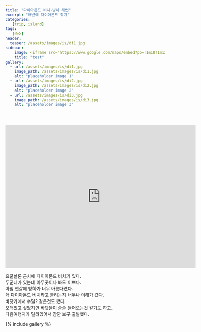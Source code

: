 ```yaml
---
title: "다이아몬드 비치-빙하 해변"
excerpt: "해변에 다이아몬드 찾기"
categories:
   [trip, island]
tags:
   [숙소]
header:
  teaser: /assets/images/is/di1.jpg
sidebar: 
    image: <iframe src="https://www.google.com/maps/embed?pb=!1m18!1m12!1m3!1d2901778.6164354435!2d-22.377239032536053!3d65.16697494146898!2m3!1f0!2f0!3f0!3m2!1i1024!2i768!4f13.1!3m3!1m2!1s0x0%3A0x4202e865f907845a!2sDiamond+Beach!5e0!3m2!1sko!2skr!4v1556865717440!5m2!1sko!2skr" width="600" height="450" frameborder="0" style="border:0" allowfullscreen></iframe>
    title: "test"
gallery:
  - url: /assets/images/is/di1.jpg
    image_path: /assets/images/is/di1.jpg
    alt: "placeholder image 1"
  - url: /assets/images/is/di2.jpg
    image_path: /assets/images/is/di2.jpg
    alt: "placeholder image 2"
  - url: /assets/images/is/di3.jpg
    image_path: /assets/images/is/di3.jpg
    alt: "placeholder image 3"


---
```


<iframe src="https://www.google.com/maps/embed?pb=!1m18!1m12!1m3!1d2901778.6164354435!2d-22.377239032536053!3d65.16697494146898!2m3!1f0!2f0!3f0!3m2!1i1024!2i768!4f13.1!3m3!1m2!1s0x0%3A0x4202e865f907845a!2sDiamond+Beach!5e0!3m2!1sko!2skr!4v1556865717440!5m2!1sko!2skr" width="600" height="450" frameborder="0" style="border:0" allowfullscreen></iframe>
  
요쿨살론 근처에 다이아몬드 비치가 있다.  
두군데가 있는데 아무곳이나 봐도 이쁘다.  
아침 햇살에 빙하가 너무 아름다웠다.  
왜 다이아몬드 비치라고 불리는지 너무나 이해가 갔다.  
바닷가에서 수달? 같은것도 봤다.  
오래있고 싶었지만 바닷물이 슬슬 들어오는것 같기도 하고..  
다음여행지가 밀려있어서 잠깐 보구 출발했다.  

{% include gallery  %}
